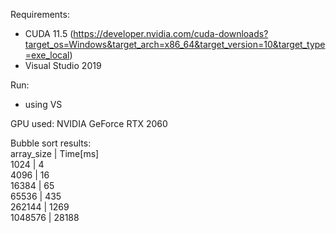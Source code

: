 Requirements:
 - CUDA 11.5 (https://developer.nvidia.com/cuda-downloads?target_os=Windows&target_arch=x86_64&target_version=10&target_type=exe_local)
 - Visual Studio 2019

Run:
 - using VS


GPU used: NVIDIA GeForce RTX 2060

Bubble sort results: <br/>
array_size	|	Time[ms] <br/>
1024		|	4 <br/>
4096		|	16 <br/>
16384		|	65 <br/>
65536		|	435	<br/>
262144		|	1269 <br/>
1048576		|	28188 <br/>
